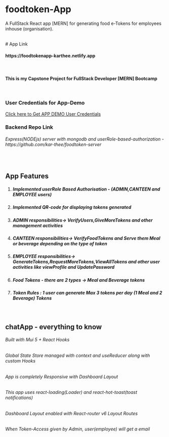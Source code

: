 # foodtoken-App

A FullStack React app [MERN] for generating food e-Tokens for  employees inhouse (organisation).

<br>
# App Link
<h4> https://foodtokenapp-karthee.netlify.app </h4>
<br>

<h4>This is my Capstone Project for FullStack Developer [MERN] Bootcamp</h4>
<br>

### User Credentials for App-Demo
<a href="https://docs.google.com/document/d/1bbiqsHTkOpuNnkxbF-KSQrmGhv_udrc_5lu8oorsnOg/edit?usp=sharing" target="_blank">Click here to Get APP DEMO User Credentials</a>
<br>

### Backend Repo Link
<h6>Express(NODEjs) server with mongodb and userRole-based-authorization - https://github.com/kar-thee/foodtoken-server</h6>
<br>

## App Features
<ol>
  <li><h5>Implemented userRole Based Authorisation - (ADMIN,CANTEEN and EMPLOYEE users)</h5></li>

  <li><h5>Implemented QR-code for displaying tokens generated</h5></li>
  
<li><h5>ADMIN responsibilities-> VerifyUsers,GiveMoreTokens and other management activities</h5></li>
  
  <li><h5>CANTEEN responsibilities-> VerifyFoodTokens and Serve them Meal or beverage depending on the type of token</h5></li>
  
   <li><h5>EMPLOYEE responsibilities-> GenerateTokens,RequestMoreTokens,ViewAllTokens and other user activities like viewProfile and UpdatePassword</h5></li>
  
  <li><h5>Food Tokens - there are 2 types -> Meal and Beverage tokens</h5></li>
  
  <li><h5>Token Rules : 1 user can generate Max 3 tokens per day (1 Meal and 2 Beverage) Tokens</h5></li>
  
  
</ol>
<br>


## chatApp - everything to know
<h6>Built with Mui 5 + React Hooks</h6>
<h6>Global State Store managed with context and useReducer along with custom Hooks</h6>
<h6>App is completely Responsive with Dashboard Layout</h6>
<h6>This app uses react-loading(Loader) and react-hot-toast(toast notifications)</h6>
<h6>Dashboard Layout enabled with React-router v6 Layout Routes</h6>
<h6>When Token-Access given by Admin, user(employee) will get a email</h6>

<br>


